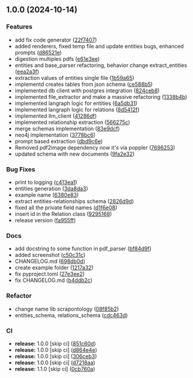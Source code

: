 ## 1.0.0 (2024-10-14)


### Features

* add fix code generator ([22f7407](https://github.com/ScrapeGraphAI/Scrapontology/commit/22f74073f54b8ff297e225877caadc041bc4ba07))
* added renderers, fixed temp file and update entities bugs, enhanced prompts ([d86521e](https://github.com/ScrapeGraphAI/Scrapontology/commit/d86521e7f19a1bfd55937fc1c0760a898a14b5d5))
* digestion multiples pdfs ([e61e3ee](https://github.com/ScrapeGraphAI/Scrapontology/commit/e61e3ee21594c30f3e55eaee736966fe019139f5))
* entities and base_parser refactoring, behavior change extract_entities ([eea2a3f](https://github.com/ScrapeGraphAI/Scrapontology/commit/eea2a3f4e4c02d2955fbe62925fc7771d59c633b))
* extraction values of entities single file ([1b59a65](https://github.com/ScrapeGraphAI/Scrapontology/commit/1b59a657d4b642a94ff95bfe011ed392930c7dc7))
* implementd creates tables from json schema ([ce588b5](https://github.com/ScrapeGraphAI/Scrapontology/commit/ce588b59f06519625e3185b329d3c7ed8174bb81))
* implemented db client with postgres integration ([824ceb8](https://github.com/ScrapeGraphAI/Scrapontology/commit/824ceb85015ff221e4d151fbb6f1bd21683ab1c3))
* implemented file_extractor and make a massive refactoring ([1338b4b](https://github.com/ScrapeGraphAI/Scrapontology/commit/1338b4b137fc86015184e4c6089696a8d440d627))
* implemented langraph logic for entities ([6a5db31](https://github.com/ScrapeGraphAI/Scrapontology/commit/6a5db313d3eee74a1c14f4e73d2b73989899bc80))
* implemented langraph logic for relations ([8d5412f](https://github.com/ScrapeGraphAI/Scrapontology/commit/8d5412fde77db78a26ef19ee37ddd4431df60198))
* implemented llm_client ([41286df](https://github.com/ScrapeGraphAI/Scrapontology/commit/41286df944e3a3b7adf3f4790c20fa675a2c0641))
* implemented relationship extraction ([566275c](https://github.com/ScrapeGraphAI/Scrapontology/commit/566275c0cbed3007514d7457713b6c1dbbeb6676))
* merge schemas implementation ([83e9dcf](https://github.com/ScrapeGraphAI/Scrapontology/commit/83e9dcf149846a6dd7cb0f38e1aeea502b9778fb))
* neo4j implementation ([3778bc6](https://github.com/ScrapeGraphAI/Scrapontology/commit/3778bc69e35d1f059ca4c06a3ca7a060af8b19d2))
* prompt based extraction ([dbd9c6e](https://github.com/ScrapeGraphAI/Scrapontology/commit/dbd9c6e399e85950679afd2d641ea94aec4c5a79))
* Removed pdf2image dependency now it's via poppler ([7696253](https://github.com/ScrapeGraphAI/Scrapontology/commit/76962530a684651747bd38e7131532447211d00d))
* updated schema with new documents ([9fa2e32](https://github.com/ScrapeGraphAI/Scrapontology/commit/9fa2e32b7d3b76443ff2a6a8ba0f5fc84fde7c4f))


### Bug Fixes

*  print to logging ([c413ea1](https://github.com/ScrapeGraphAI/Scrapontology/commit/c413ea1430fe0ace7f6fe69aa86004239dcd54f9))
* entities generation ([3da8da3](https://github.com/ScrapeGraphAI/Scrapontology/commit/3da8da3eb7439e2204a56deedeb859aa20102edf))
* example name ([6380e83](https://github.com/ScrapeGraphAI/Scrapontology/commit/6380e835946d6adf64abd1c098e73c11ad3dede7))
* extract entities-relationships schema ([2826d9d](https://github.com/ScrapeGraphAI/Scrapontology/commit/2826d9d93d06416db84155007be87e7e7d4ca2ca))
* fixed all the private field names ([d1f6e08](https://github.com/ScrapeGraphAI/Scrapontology/commit/d1f6e0844dcd6bdb0fdeb3cbe4f32795805ac8df))
* insert id in the Relation class ([9295168](https://github.com/ScrapeGraphAI/Scrapontology/commit/92951686dbecf8ff1d8f839648466bd3dfa33b60))
* release version ([fa955ff](https://github.com/ScrapeGraphAI/Scrapontology/commit/fa955ff487482fea4b3cf6876bd587a9c4484f93))


### Docs

* add docstring to some function in pdf_parser ([bf84d9f](https://github.com/ScrapeGraphAI/Scrapontology/commit/bf84d9fce8b7c5d0fd5c07addd86ee0e82134c60))
* added screenshot ([c50c31c](https://github.com/ScrapeGraphAI/Scrapontology/commit/c50c31c789a90bc1aa549baea9d2f8f01b5bffa0))
* CHANGELOG.md ([698db0d](https://github.com/ScrapeGraphAI/Scrapontology/commit/698db0d184514d5d141ea8a23ae7fd9e6eebc3eb))
* create example folder ([1217a32](https://github.com/ScrapeGraphAI/Scrapontology/commit/1217a32903fdc1cb52b45da7d566fd7a3c8d1d82))
* fix  pyproject.toml ([27e3ee2](https://github.com/ScrapeGraphAI/Scrapontology/commit/27e3ee2484387030ab3c17bbb5959bfaadd70b32))
* fix CHANGELOG.md ([b4ddb2c](https://github.com/ScrapeGraphAI/Scrapontology/commit/b4ddb2cd99b83cf2d1c6b90ca47e0bb1e1c1de68))


### Refactor

* change name lib scrapontology ([08f85b2](https://github.com/ScrapeGraphAI/Scrapontology/commit/08f85b2abaf7655f4892e9635b74635a9e76263a))
* entities_schema, relations_schema ([cdc463d](https://github.com/ScrapeGraphAI/Scrapontology/commit/cdc463d6e5ee949568a977cfca1e6ceaf8d98899))


### CI

* **release:** 1.0.0 [skip ci] ([851c60d](https://github.com/ScrapeGraphAI/Scrapontology/commit/851c60dfae1f6ee00d1c0488e150e277802f68f8))
* **release:** 1.0.0 [skip ci] ([d864e4e](https://github.com/ScrapeGraphAI/Scrapontology/commit/d864e4e9cfa727ac7f6de3c040cf03730d0274d5))
* **release:** 1.0.0 [skip ci] ([306ceb3](https://github.com/ScrapeGraphAI/Scrapontology/commit/306ceb387322b760b9d223a2c153cbef07830a8e))
* **release:** 1.0.0 [skip ci] ([d7218aa](https://github.com/ScrapeGraphAI/Scrapontology/commit/d7218aa687e8ecbf30accd325330b45c9abe653e))
* **release:** 1.1.0 [skip ci] ([0cb760a](https://github.com/ScrapeGraphAI/Scrapontology/commit/0cb760a2c9e6c5c0771480a5e380fced68d33514))
